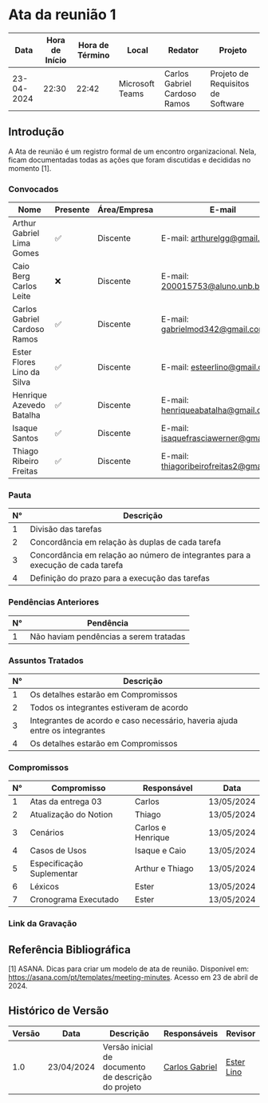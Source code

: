 # Ata da reunião 1

| Data       | Hora de Início | Hora de Término | Local           | Redator               | Projeto       |
|------------|-----------------|------------------|-----------------|-----------------------|---------------|
| 23-04-2024 | 22:30           | 22:42            | Microsoft Teams | Carlos Gabriel Cardoso Ramos | Projeto de Requisitos de Software|

## Introdução

A Ata de reunião é um registro formal de um encontro organizacional. Nela, ficam documentadas todas as ações que foram discutidas e decididas no momento [1].

### Convocados

| Nome                                  | Presente | Área/Empresa | E-mail                                |
|---------------------------------------|----------|--------------|---------------------------------------|
| Arthur Gabriel Lima Gomes                  | ✅        | Discente     | E-mail: arthurelgg@gmail.com |
| Caio Berg Carlos Leite            | ❌       | Discente     | E-mail: 200015753@aluno.unb.br        |
| Carlos Gabriel Cardoso Ramos                | ✅       | Discente     | E-mail: gabrielmod342@gmail.com    |
| Ester Flores Lino da Silva                | ✅       | Discente     | E-mail: esteerlino@gmail.com   |
| Henrique Azevedo Batalha             | ✅       | Discente     | E-mail:  henriqueabatalha@gmail.com     |
| Isaque Santos | ✅        | Discente     | E-mail: isaquefrasciawerner@gmail.com        |
| Thiago Ribeiro Freitas                   | ✅     | Discente     | E-mail: thiagoribeirofreitas2@gmail.com         |

### Pauta

| N°  | Descrição                                         |
|-----|---------------------------------------------------|
| 1   | Divisão das tarefas |
| 2   | Concordância em relação às duplas de cada tarefa |
| 3   | Concordância em relação ao número de integrantes para a execução de cada tarefa |
| 4   | Definição do prazo para a execução das tarefas |

### Pendências Anteriores

| N°  | Pendência                                          |
|-----|----------------------------------------------------|
| 1   | Não haviam pendências a serem tratadas            |

### Assuntos Tratados

| N°  | Descrição                                           |
|-----|-----------------------------------------------------|
| 1   | Os detalhes estarão em Compromissos |
| 2   | Todos os integrantes estiveram de acordo |
| 3   | Integrantes de acordo e caso necessário, haveria ajuda entre os integrantes |
| 4   | Os detalhes estarão em Compromissos |

### Compromissos

| N°  | Compromisso                           | Responsável        | Data       |
|-----|---------------------------------------|--------------------|------------|
| 1   | Atas da entrega 03                  | Carlos               | 13/05/2024 |
| 2   | Atualização do Notion                            | Thiago             | 13/05/2024  |
| 3   | Cenários                         |   Carlos e Henrique    | 13/05/2024  |
| 4   | Casos de Usos                         | Isaque e Caio    | 13/05/2024 |
| 5   | Especificação Suplementar                          | Arthur e Thiago           | 13/05/2024  |
| 6   | Léxicos                    | Ester               | 13/05/2024 |
| 7   | Cronograma Executado                   | Ester              | 13/05/2024 |

### Link da Gravação



## Referência Bibliográfica

[1] ASANA. Dicas para criar um modelo de ata de reunião. Disponível em: https://asana.com/pt/templates/meeting-minutes. Acesso em 23 de abril de 2024.

## Histórico de Versão

| Versão | Data       | Descrição                           | Responsáveis          | Revisor        |
|--------|------------|-------------------------------------|------------------------|----------------|
|  1.0	|23/04/2024|	Versão inicial de documento de descrição do projeto	|[Carlos Gabriel](https://github.com/TheCarlosRamos) |[Ester Lino](https://github.com/esteerlino) |
